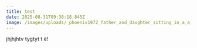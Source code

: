 ```yaml
---
title: test
date: 2025-08-31T09:38:18.845Z
image: /images/uploads/_phoenix1972_father_and_daughter_sitting_in_a_a_sofa_-ar_915_17f02d02-4b2c-4072-a092-bfa7c273ada4_2.png
---
```

j﻿hjhjhtv tygtyt t è!